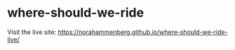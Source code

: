 # where-should-we-ride
Visit the live site: https://norahammenberg.github.io/where-should-we-ride-live/

